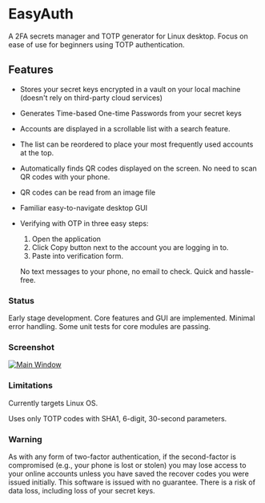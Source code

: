 # EasyAuth
A 2FA secrets manager and TOTP generator for Linux desktop.
Focus on ease of use for beginners using TOTP authentication. 

## Features
 - Stores your secret keys encrypted in a vault on your local machine (doesn't rely on third-party cloud services)
 - Generates Time-based One-time Passwords from your secret keys
 - Accounts are displayed in a scrollable list with a search feature.
 - The list can be reordered to place your most frequently used accounts at the top.
 - Automatically finds QR codes displayed on the screen.  No need to scan QR codes with your phone.
 - QR codes can be read from an image file
 - Familiar easy-to-navigate desktop GUI
 - Verifying with OTP in three easy steps: 
   1. Open the application  
   2. Click Copy button next to the account you are logging in to. 
   3. Paste into verification form.
 
   No text messages to your phone, no email to check. Quick and hassle-free.


### Status
Early stage development.  Core features and GUI are implemented.  Minimal error handling.  Some unit tests for core modules are passing.

### Screenshot

[![Main Window](https://i.postimg.cc/8zfHwgb5/Screenshot-from-2025-01-08-21-46-10.png)](https://postimg.cc/4YZVNMqk)

### Limitations

Currently targets Linux OS.

Uses only TOTP codes with SHA1, 6-digit, 30-second parameters.

### Warning
As with any form of two-factor authentication, if the second-factor is compromised (e.g., your phone is lost or stolen) 
you may lose access to your online accounts unless you have saved the recover codes you were issued initially. 
This software is issued with no guarantee.  There is a risk of data loss, including loss of your secret keys.